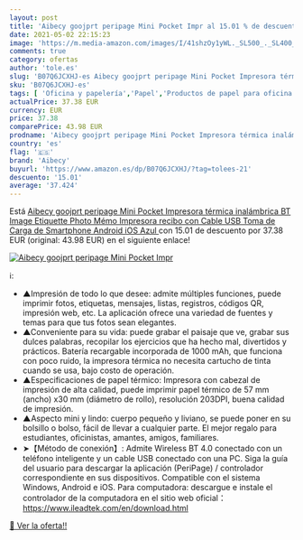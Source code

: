 ```yaml
---
layout: post
title: 'Aibecy goojprt peripage Mini Pocket Impr al 15.01 % de descuento'
date: 2021-05-02 22:15:23
image: 'https://m.media-amazon.com/images/I/41shzOy1yWL._SL500_._SL400_.jpg'
comments: true
category: ofertas
author: 'tole.es'
slug: 'B07Q6JCXHJ-es Aibecy goojprt peripage Mini Pocket Impresora térmica...'
sku: 'B07Q6JCXHJ-es'
tags: [ 'Oficina y papelería','Papel','Productos de papel para oficina','Rollos de papel térmico','aibecy','android', ]
actualPrice: 37.38 EUR
currency: EUR
price: 37.38
comparePrice: 43.98 EUR
prodname: 'Aibecy goojprt peripage Mini Pocket Impresora térmica inalámbrica BT Image Etiquette Photo Mémo Impresora recibo con Cable USB Toma de Carga de Smartphone Android iOS  Azul '
country: 'es'
flag: '🇪🇸'
brand: 'Aibecy'
buyurl: 'https://www.amazon.es/dp/B07Q6JCXHJ/?tag=tolees-21'
descuento: '15.01'
average: '37.424'
---
```


Está [Aibecy goojprt peripage Mini Pocket Impresora térmica inalámbrica BT Image Etiquette Photo Mémo Impresora recibo con Cable USB Toma de Carga de Smartphone Android iOS  Azul ](https://www.amazon.es/dp/B07Q6JCXHJ/?tag=tolees-21) con 15.01 de descuento por 37.38 EUR (original: 43.98 EUR) en el siguiente enlace!

[![Aibecy goojprt peripage Mini Pocket Impr](https://m.media-amazon.com/images/I/41shzOy1yWL._SL500_._SL400_.jpg)](https://www.amazon.es/dp/B07Q6JCXHJ/?tag=tolees-21)

ℹ️:

- ▲Impresión de todo lo que desee: admite múltiples funciones, puede imprimir fotos, etiquetas, mensajes, listas, registros, códigos QR, impresión web, etc. La aplicación ofrece una variedad de fuentes y temas para que tus fotos sean elegantes.
- ▲Conveniente para su vida: puede grabar el paisaje que ve, grabar sus dulces palabras, recopilar los ejercicios que ha hecho mal, divertidos y prácticos. Batería recargable incorporada de 1000 mAh, que funciona con poco ruido, la impresora térmica no necesita cartucho de tinta cuando se usa, bajo costo de operación.
- ▲Especificaciones de papel térmico: Impresora con cabezal de impresión de alta calidad, puede imprimir papel térmico de 57 mm (ancho) x30 mm (diámetro de rollo), resolución 203DPI, buena calidad de impresión.
- ▲Aspecto mini y lindo: cuerpo pequeño y liviano, se puede poner en su bolsillo o bolso, fácil de llevar a cualquier parte. El mejor regalo para estudiantes, oficinistas, amantes, amigos, familiares.
- ➤【Método de conexión】: Admite Wireless BT 4.0 conectado con un teléfono inteligente y un cable USB conectado con una PC. Siga la guía del usuario para descargar la aplicación (PeriPage) / controlador correspondiente en sus dispositivos. Compatible con el sistema Windows, Android e iOS. Para computadora: descargue e instale el controlador de la computadora en el sitio web oficial：https://www.ileadtek.com/en/download.html

[🛒 Ver la oferta!!](https://www.amazon.es/dp/B07Q6JCXHJ/?tag=tolees-21)
